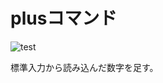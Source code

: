 # plusコマンド

![test](https://github.com/masatohasegawa-ut/enshu/actions/workflows/test.yml/badge.svg)

標準入力から読み込んだ数字を足す。
